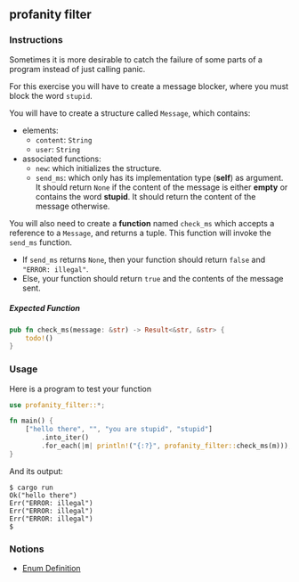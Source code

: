 ## profanity filter

### Instructions

Sometimes it is more desirable to catch the failure of some parts of a program instead of just calling panic.

For this exercise you will have to create a message blocker, where you must block the word `stupid`.

You will have to create a structure called `Message`, which contains:

- elements:
  - `content`: `String`
  - `user`: `String`
- associated functions:
  - `new`: which initializes the structure.
  - `send_ms`: which only has its implementation type (**self**) as argument. It should return `None` if the content of the message is either **empty** or contains the word **stupid**. It should return the content of the message otherwise.

You will also need to create a **function** named `check_ms` which accepts a reference to a `Message`, and returns a tuple. This function will invoke the `send_ms` function.

- If `send_ms` returns `None`, then your function should return `false` and `"ERROR: illegal"`.
- Else, your function should return `true` and the contents of the message sent.

##### Expected Function

```rust
pub fn check_ms(message: &str) -> Result<&str, &str> {
    todo!()
}
```

### Usage

Here is a program to test your function

```rust
use profanity_filter::*;

fn main() {
    ["hello there", "", "you are stupid", "stupid"]
        .into_iter()
        .for_each(|m| println!("{:?}", profanity_filter::check_ms(m)));
}
```

And its output:

```console
$ cargo run
Ok("hello there")
Err("ERROR: illegal")
Err("ERROR: illegal")
Err("ERROR: illegal")
$
```

### Notions

- [Enum Definition](https://doc.rust-lang.org/stable/book/ch06-01-defining-an-enum.html?highlight=option#the-option-enum-and-its-advantages-over-null-values)
